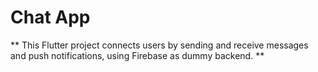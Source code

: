 # Chat App

** This Flutter project 
connects users by sending and receive messages and push notifications,
using Firebase as dummy backend. **
